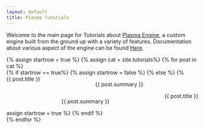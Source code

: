 ```yaml
---
layout: default
title: Plasma Tutorials
---
```


Welcome to the main page for Tutorials about [Plasma Engine](https://github.com/PlasmaEngine/PlasmaEngine), a custom engine built from the ground up with a variety of features. 
Documentation about various aspect of the engine can be found [Here](https://github.com/PlasmaEngine/PlasmaDocs).

<div class="grid">
  {% assign startrow = true %}
  {% assign cat = site.tutorials%}
  {% for post in cat %}
    <div class="grid-item">
		{% if startrow == true%}
			<div style = "width: 100%; float:left;">
				<a href="/PlasmaTutorials{{ post.url }}" title = "{{ post.title }}">
					<div style = "float:left; background-image:url({{ post.post_image }});">{{ post.title }}</div>
				</a>
				<div style = "width: -webkit-fill-available;">
					<p style = "text-align: center; line-height: normal;">
						{{ post.summary }}
					</p>
				</div>
			</div>
			{% assign startrow = false %}
		{% else %}
			<div style = "width: 100%; float:right;" >
				<a href="{{ post.url }}" title = "{{ post.title }}">
					<div style = "float:right; background-image:url({{ post.post_image }});">{{ post.title }}</div>
				</a>
				<div style = "width: -webkit-fill-available;" >
					<p style = "text-align: center; line-height: normal;">
						{{ post.summary }}
					</p>
				</div>
			</div>
			{% assign startrow = true %}
		{% endif %}
    </div>
  {% endfor %}
</div>